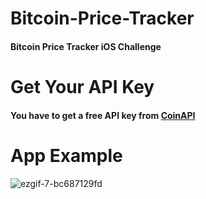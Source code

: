 # Bitcoin-Price-Tracker
#### Bitcoin Price Tracker iOS Challenge

Get Your API Key
======

#### You have to get a free API key from [CoinAPI](https://www.coinapi.io/)

# App Example


![ezgif-7-bc687129fd](https://user-images.githubusercontent.com/43247788/152026652-7454ae84-5037-4c3b-a143-cb7b9b8b8f4d.gif)
